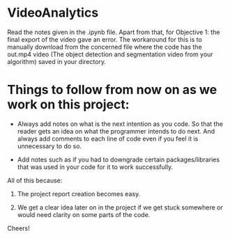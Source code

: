 # VideoAnalytics

Read the notes given in the .ipynb file. Apart from that, for Objective 1: the final export of the video gave an error. The workaround for this is to manually download from the concerned file where the code has the out.mp4 video (The object detection and segmentation video from your algorithm) saved in your directory.

# Things to follow from now on as we work on this project:

* Always add notes on what is the next intention as you code. So that the reader gets an idea on what the programmer intends to do next. And always add comments to each line of code even if you feel it is unnecessary to do so. 

* Add notes such as if you had to downgrade certain packages/libraries that was used in your code for it to work successfully. 

All of this because:

1. The project report creation becomes easy.

2. We get a clear idea later on in the project if we get stuck somewhere or would need clarity on some parts of the code. 

Cheers!
